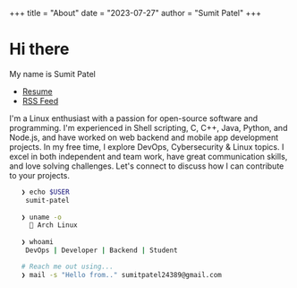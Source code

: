 +++
title = "About"
date = "2023-07-27"
author = "Sumit Patel"
+++

# Hi there

My name is Sumit Patel

- [Resume](/sumit-patel.pdf)
- [RSS Feed](https://dark-kernel.web.app/index.xml)

I'm a Linux enthusiast with a passion for open-source software and programming. I'm experienced in Shell scripting, C, C++, Java, Python, and Node.js, and have worked on web backend and mobile app development projects. 
In my free time, I explore DevOps, Cybersecurity & Linux topics. I excel in both independent and team work, have great communication skills, and love solving challenges. Let's connect to discuss how I can contribute to your projects.


```bash
   ❯ echo $USER
    sumit-patel
 
   ❯ uname -o
      Arch Linux
 
   ❯ whoami    
    DevOps | Developer | Backend | Student

   # Reach me out using... 
   ❯ mail -s "Hello from.." sumitpatel24389@gmail.com

```


<!-- ``` -->

<!--                                            | -->
<!--                                            |   ❯ echo $USER -->
<!-- .........    Escape the 'Gates' of Hell    |   sumit-patel -->
<!--   `:::'                  .......  ......   | -->  
<!--    :::  *                  `::.    ::'     |   ❯ uname -o -->
<!--    ::: .::  .:.::.  .:: .::  `::. :'       |   Arch Linux -->
<!--    :::  ::   ::  ::  ::  ::    :::.        | -->  
<!--    ::: .::. .::  ::.  `::::. .:'  ::.      |   ❯ whoami -->    
<!-- ...:::.....................::'   .::::..   |   DevOps | Developer | Backend | Student -->
<!--         -- William E. Roadcap              | -->
<!--                                            |   # Reach me out using... --> 
<!--                                            |   ❯ mail -s "Hello from.." sumitpatel24389@gmail.com -->
<!--                                            | -->
<!-- ``` -->


<!-- {{- partial "comments.html" . }} -->
